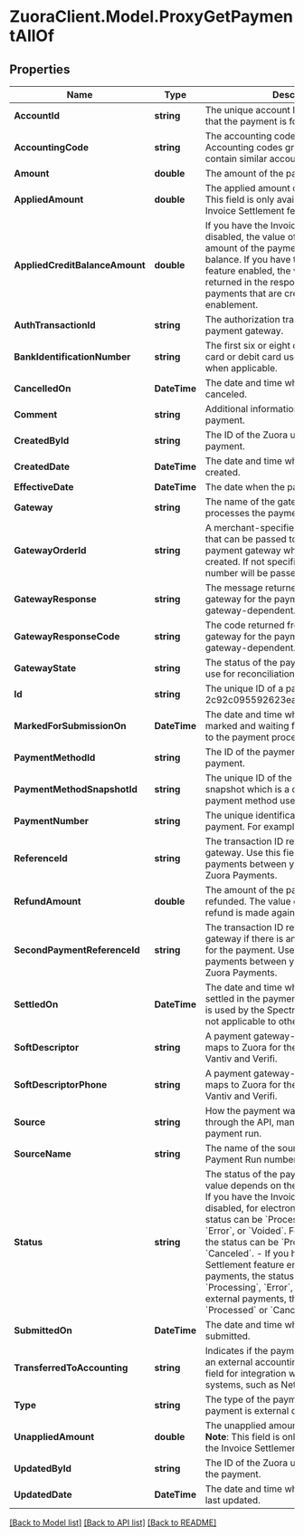 # ZuoraClient.Model.ProxyGetPaymentAllOf

## Properties

Name | Type | Description | Notes
------------ | ------------- | ------------- | -------------
**AccountId** | **string** | The unique account ID for the customer that the payment is for.  | [optional] 
**AccountingCode** | **string** | The accounting code for the payment. Accounting codes group transactions that contain similar accounting attributes.  | [optional] 
**Amount** | **double** | The amount of the payment.  | [optional] 
**AppliedAmount** | **double** | The applied amount of the payment.  **Note**: This field is only available if you have the Invoice Settlement feature enabled.  | [optional] 
**AppliedCreditBalanceAmount** | **double** | If you have the Invoice Settlement feature disabled, the value of this field is the amount of the payment to apply to a credit balance.  If you have the Invoice Settlement feature enabled, the value of this field returned in the response is &#x60;0&#x60; for the payments that are created after the enablement.  | [optional] 
**AuthTransactionId** | **string** | The authorization transaction ID from the payment gateway.   | [optional] 
**BankIdentificationNumber** | **string** | The first six or eight digits of the credit card or debit card used for the payment, when applicable.   | [optional] 
**CancelledOn** | **DateTime** | The date and time when the payment was canceled.  | [optional] 
**Comment** | **string** | Additional information related to the payment.  | [optional] 
**CreatedById** | **string** | The ID of the Zuora user who created the payment.  | [optional] 
**CreatedDate** | **DateTime** | The date and time when the payment was created.  | [optional] 
**EffectiveDate** | **DateTime** | The date when the payment takes effect.  | [optional] 
**Gateway** | **string** | The name of the gateway instance that processes the payment.   | [optional] 
**GatewayOrderId** | **string** | A merchant-specified natural key value that can be passed to the electronic payment gateway when a payment is created. If not specified, the payment number will be passed in instead.  | [optional] 
**GatewayResponse** | **string** | The message returned from the payment gateway for the payment. This message is gateway-dependent.  | [optional] 
**GatewayResponseCode** | **string** | The code returned from the payment gateway for the payment. This code is gateway-dependent.  | [optional] 
**GatewayState** | **string** | The status of the payment in the gateway; use for reconciliation.  | [optional] 
**Id** | **string** | The unique ID of a payment. For example, 2c92c095592623ea01596621ada84352.  | [optional] 
**MarkedForSubmissionOn** | **DateTime** | The date and time when a payment was marked and waiting for batch submission to the payment process.   | [optional] 
**PaymentMethodId** | **string** | The ID of the payment method used for the payment.   | [optional] 
**PaymentMethodSnapshotId** | **string** | The unique ID of the payment method snapshot which is a copy of the particular payment method used in a transaction.  | [optional] 
**PaymentNumber** | **string** | The unique identification number of the payment. For example, P-00000028.  | [optional] 
**ReferenceId** | **string** | The transaction ID returned by the payment gateway. Use this field to reconcile payments between your gateway and Zuora Payments.  | [optional] 
**RefundAmount** | **double** | The amount of the payment that is refunded. The value of this field is &#x60;0&#x60; if no refund is made against the payment.  | [optional] 
**SecondPaymentReferenceId** | **string** | The transaction ID returned by the payment gateway if there is an additional transaction for the payment. Use this field to reconcile payments between your gateway and Zuora Payments.  | [optional] 
**SettledOn** | **DateTime** | The date and time when the payment was settled in the payment processor. This field is used by the Spectrum gateway only and not applicable to other gateways.  | [optional] 
**SoftDescriptor** | **string** | A payment gateway-specific field that maps to Zuora for the gateways, Orbital, Vantiv and Verifi.   | [optional] 
**SoftDescriptorPhone** | **string** | A payment gateway-specific field that maps to Zuora for the gateways, Orbital, Vantiv and Verifi.  | [optional] 
**Source** | **string** | How the payment was created, whether through the API, manually, import, or payment run.  | [optional] 
**SourceName** | **string** | The name of the source. The value is a Payment Run number or a file name.  | [optional] 
**Status** | **string** | The status of the payment in Zuora. The value depends on the type of payments.  - If you have the Invoice Settlement feature disabled, for electronic payments, the status can be &#x60;Processed&#x60;, &#x60;Processing&#x60;, &#x60;Error&#x60;, or &#x60;Voided&#x60;. For external payments, the status can be &#x60;Processed&#x60; or &#x60;Canceled&#x60;. - If you have the Invoice Settlement feature enabled, for electronic payments, the status can be &#x60;Processed&#x60;, &#x60;Processing&#x60;, &#x60;Error&#x60;, or &#x60;Canceled&#x60;. For external payments, the status can be &#x60;Processed&#x60; or &#x60;Canceled&#x60;.  | [optional] 
**SubmittedOn** | **DateTime** | The date and time when the payment was submitted.  | [optional] 
**TransferredToAccounting** | **string** | Indicates if the payment was transferred to an external accounting system. Use this field for integration with accounting systems, such as NetSuite.  | [optional] 
**Type** | **string** | The type of the payment, whether the payment is external or electronic.  | [optional] 
**UnappliedAmount** | **double** | The unapplied amount of the payment.  **Note**: This field is only available if you have the Invoice Settlement feature enabled.  | [optional] 
**UpdatedById** | **string** | The ID of the Zuora user who last updated the payment.  | [optional] 
**UpdatedDate** | **DateTime** | The date and time when the payment was last updated.  | [optional] 

[[Back to Model list]](../README.md#documentation-for-models) [[Back to API list]](../README.md#documentation-for-api-endpoints) [[Back to README]](../README.md)

